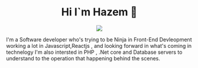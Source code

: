 <h1 align="center">Hi I`m Hazem 👋</h1>
<p align="center">
  <a href="https://www.linkedin.com/in/hazem-gamal-ah8"><img src="https://img.shields.io/badge/linkedin-%230177B5?style=falt&logo=linkeding&logoColor=white"/></a>
</p>


 I'm a Software developer who's trying to be Ninja in Front-End Devleopment  working a lot in Javascript,Reactjs , and looking forward in what's coming in technelogy
 I'm also intersted in PHP , .Net core and Database servers to understand to the operation that happening behind the scenes.  

